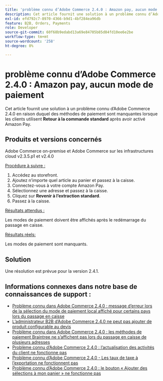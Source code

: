 ```yaml
---
title: 'problème connu d’Adobe Commerce 2.4.0 : Amazon pay, aucun mode de paiement'
description: Cet article fournit une solution à un problème connu d’Adobe Commerce 2.4.0 en raison duquel des méthodes de paiement sont manquantes lorsque les clients utilisent **Retour à la commande standard** après avoir activé Amazon Pay.
exl-id: efd792c7-8970-4366-b9d1-4bf284ea96db
feature: B2B, Orders, Payments
role: Developer
source-git-commit: 60f68b9edabd13a69e84705b85d84fd10ee6e2be
workflow-type: tm+mt
source-wordcount: '258'
ht-degree: 0%

---
```


# problème connu d’Adobe Commerce 2.4.0 : Amazon pay, aucun mode de paiement

Cet article fournit une solution à un problème connu d’Adobe Commerce 2.4.0 en raison duquel des méthodes de paiement sont manquantes lorsque les clients utilisent **Retour à la commande standard** après avoir activé Amazon Pay.

## Produits et versions concernés

Adobe Commerce on-premise et Adobe Commerce sur les infrastructures cloud v2.3.5.p1 et v2.4.0

<u>Procédure à suivre :</u>

1. Accédez au storefront.
1. Ajoutez n’importe quel article au panier et passez à la caisse.
1. Connectez-vous à votre compte Amazon Pay.
1. Sélectionnez une adresse et passez à la caisse.
1. Cliquez sur **Revenir à l’extraction standard**.
1. Passez à la caisse.

<u>Résultats attendus :</u>

Les modes de paiement doivent être affichés après le redémarrage du passage en caisse.

<u>Résultats réels:</u>

Les modes de paiement sont manquants.

## Solution

Une résolution est prévue pour la version 2.4.1.

## Informations connexes dans notre base de connaissances de support :

* [Problème connu dans Adobe Commerce 2.4.0 : message d’erreur lors de la sélection du mode de paiement local affiché pour certains pays lors du passage en caisse](/help/troubleshooting/payments/magento-2-4-0-checkout-error-selecting-local-payments.md)
* [L’administrateur B2B d’Adobe Commerce 2.4.0 ne peut pas ajouter de produit configurable au devis](/help/troubleshooting/miscellaneous/magento-2-4-0-b2b-admin-can-t-add-configurable-product-to-quote.md)
* [Problème connu dans Adobe Commerce 2.4.0 : les méthodes de paiement Braintree ne s’affichent pas lors du passage en caisse de plusieurs adresses](/help/troubleshooting/payments/magento-2-4-0-braintree-not-in-multiple-addresses-checkout.md)
* [Problème connu d’Adobe Commerce 2.4.0 : l’actualisation des activités du client ne fonctionne pas](/help/troubleshooting/miscellaneous/magento-2-4-0-refresh-on-customer-activities-does-not-work.md)
* [Problème connu d’Adobe Commerce 2.4.0 - Les taux de taxe à l’exportation ne fonctionnent pas](/help/troubleshooting/miscellaneous/magento-2-4-0-known-issue-export-tax-rates-does-not-work.md)
* [Problème connu d’Adobe Commerce 2.4.0 : le bouton « Ajouter des sélections à mon panier » ne fonctionne pas](/help/troubleshooting/miscellaneous/magento-2-4-0-add-selections-to-my-cart-does-not-work.md)
